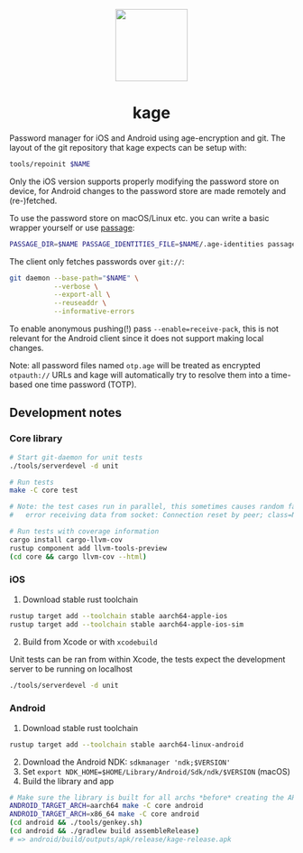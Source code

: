 <p align="center">
  <img src="https://github.com/user-attachments/assets/44d91fdd-a53a-45a2-b5e5-11286edb1f10" width=128 height=128 />
</p>

<h1 align="center">kage</h1>

Password manager for iOS and Android using age-encryption and git.
The layout of the git repository that kage expects can be setup with:
```bash
tools/repoinit $NAME
```

Only the iOS version supports properly modifying the password store on device,
for Android changes to the password store are made remotely and (re-)fetched.

To use the password store on macOS/Linux etc. you can write a basic
wrapper yourself or use [passage](https://github.com/FiloSottile/passage):

```bash
PASSAGE_DIR=$NAME PASSAGE_IDENTITIES_FILE=$NAME/.age-identities passage
```

The client only fetches passwords over `git://`:
```bash
git daemon --base-path="$NAME" \
           --verbose \
           --export-all \
           --reuseaddr \
           --informative-errors
```
To enable anonymous pushing(!) pass `--enable=receive-pack`, this is not
relevant for the Android client since it does not support making local changes.

Note: all password files named `otp.age` will be treated as encrypted
`otpauth://` URLs and kage will automatically try to resolve them into a
time-based one time password (TOTP).

## Development notes

### Core library
```bash
# Start git-daemon for unit tests
./tools/serverdevel -d unit

# Run tests
make -C core test

# Note: the test cases run in parallel, this sometimes causes random failures on macOS:
#   error receiving data from socket: Connection reset by peer; class=Net (12)

# Run tests with coverage information
cargo install cargo-llvm-cov
rustup component add llvm-tools-preview
(cd core && cargo llvm-cov --html)
```

### iOS
1. Download stable rust toolchain
```bash
rustup target add --toolchain stable aarch64-apple-ios
rustup target add --toolchain stable aarch64-apple-ios-sim
```
2. Build from Xcode or with `xcodebuild`

Unit tests can be ran from within Xcode, the tests expect the development
server to be running on localhost
```bash
./tools/serverdevel -d unit
```

### Android
1. Download stable rust toolchain
```bash
rustup target add --toolchain stable aarch64-linux-android
```
2. Download the Android NDK: `sdkmanager 'ndk;$VERSION'`
3. Set `export NDK_HOME=$HOME/Library/Android/Sdk/ndk/$VERSION` (macOS)
4. Build the library and app

```bash
# Make sure the library is built for all archs *before* creating the APK
ANDROID_TARGET_ARCH=aarch64 make -C core android
ANDROID_TARGET_ARCH=x86_64 make -C core android
(cd android && ./tools/genkey.sh)
(cd android && ./gradlew build assembleRelease)
# => android/build/outputs/apk/release/kage-release.apk
```
